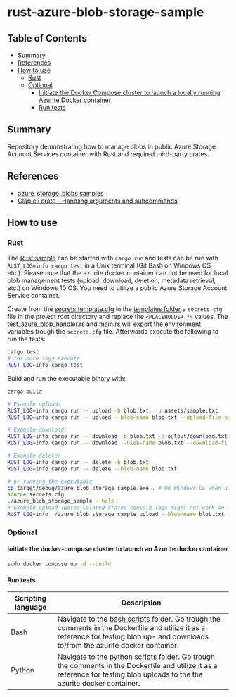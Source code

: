 # rust-azure-blob-storage-sample

## Table of Contents

- [Summary](#summary)
- [References](#references)
- [How to use](#how-to-use)
  - [Rust](#rust)
  - [Optional](#optional)
    - [Initiate the Docker Compose cluster to launch a locally running Azurite Docker container](#initiate-the-docker-compose-cluster-to-launch-a-locally-running-azurite-docker-container)
    - [Run tests](#run-tests)

## Summary

Repository demonstrating how to manage blobs in public Azure Storage Account Services container with Rust and required third-party crates.

## References

- [azure_storage_blobs samples](https://github.com/Azure/azure-sdk-for-rust/tree/main/sdk/storage_blobs)
- [Clap cli crate - Handling arguments and subcommands](https://rust-cli-recommendations.sunshowers.io/handling-arguments.html)

## How to use

### Rust

The [Rust sample](./src/main.rs) can be started with `cargo run` and tests can be run with `RUST_LOG=info cargo test` in a Unix terminal (Git Bash on Windows OS, etc.). Please note that the azurite docker container can not be used for local blob management tests (upload, download, deletion, metadata retrieval, etc.) on Windows 10 OS. You need to utilize a public Azure Storage Account Service container.

Create from the [secrets.template.cfg](./templates/secrets.template.cfg) in the [templates folder](./templates/) a `secrets.cfg` file in the project root directory and replace the `<PLACEHOLDER_*>` values. The [test_azure_blob_handler.rs](./test/test_azure_blob_handler.rs) and [main.rs](./src/main.rs) will export the environment variables trough the `secrets.cfg` file.
Afterwards execute the following to run the tests:

```bash
cargo test
# for more logs execute
RUST_LOG=info cargo test
```

Build and run the executable binary with:

```bash
cargo build

# Example upload: 
RUST_LOG=info cargo run -- upload -b blob.txt  -u assets/sample.txt
RUST_LOG=info cargo run -- upload --blob-name blob.txt --upload-file-path assets/sample.txt 

# Example download: 
RUST_LOG=info cargo run -- download -b blob.txt -d output/download.txt
RUST_LOG=info cargo run -- download --blob-name blob.txt --download-file-path "output/download.txt"

# Example delete: 
RUST_LOG=info cargo run -- delete -b blob.txt
RUST_LOG=info cargo run -- delete --blob-name blob.txt

# or running the executable  
cp target/debug/azure_blob_storage_sample.exe . # On Windows OS when utilizing Git Bash or WSL
source secrets.cfg
./azure_blob_storage_sample --help
# Example upload (Note: Colored crates console logs might not work on certain terminals): 
RUST_LOG=info ./azure_blob_storage_sample upload --blob-name blob.txt --upload-file-path assets/sample.txt 
```

### Optional

#### Initiate the docker-compose cluster to launch an Azurite docker container

```bash
sudo docker compose up -d --build
```

#### Run tests

| Scripting language | Description | 
|----------|----------|
| Bash | Navigate to the [bash scripts](./scripts/bash/) folder. Go trough the comments in the Dockerfile and utilize it as a reference for testing blob up- and downloads to/from the azurite docker container. | 
| Python | Navigate to the [python scripts](./scripts/python/) folder. Go trough the comments in the Dockerfile and utilize it as a reference for testing blob uploads to the the azurite docker container. | 
